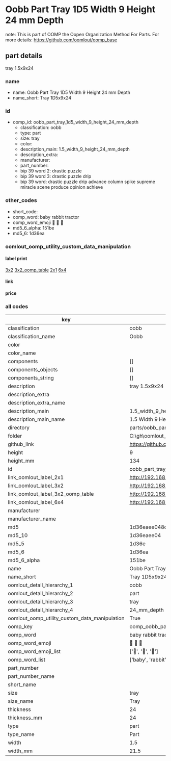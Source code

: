 # Oobb Part Tray 1D5 Width 9 Height 24 mm Depth  

note: This is part of OOMP the Oopen Organization Method For Parts. For more details: https://github.com/oomlout/oomp_base

##  part details
  



tray 1.5x9x24



### name
* name: Oobb Part Tray 1D5 Width 9 Height 24 mm Depth
* name_short: Tray 1D5x9x24 
### id
* oomp_id: oobb_part_tray_1d5_width_9_height_24_mm_depth
  * classification: oobb
  * type: part
  * size: tray
  * color: 
  * description_main: 1.5_width_9_height_24_mm_depth
  * description_extra: 
  * manufacturer: 
  * part_number: 
  * bip 39 word 2: drastic puzzle
  * bip 39 word 3: drastic puzzle drip
  * bip 39 word: drastic puzzle drip advance column spike supreme miracle scene produce opinion achieve

### other_codes
* short_code: 
* oomp_word: baby rabbit tractor
* oomp_word_emoji :baby: :rabbit: :tractor:
* md5_6_alpha: 151be
* md5_6: 1d36ea






### oomlout_oomp_utility_custom_data_manipulation
#### label print
[3x2](http://192.168.1.245:1112/?label=oomp%20151be)
[3x2_oomp_table](http://192.168.1.108:1112/?label=oomp%20151be)
[2x1](http://192.168.1.242:1112/?label=oomp%20151be)
[6x4](http://192.168.1.55:1112/?label=oomp%20151be)    

#### link

                              

#### price







### all codes 
| key | value |  
| --- | --- |  
| classification | oobb |  
| classification_name | Oobb |  
| color |  |  
| color_name |  |  
| components | [] |  
| components_objects | [] |  
| components_string | [] |  
| description | tray 1.5x9x24 |  
| description_extra |  |  
| description_extra_name |  |  
| description_main | 1.5_width_9_height_24_mm_depth |  
| description_main_name | 1.5 Width 9 Height 24 mm Depth |  
| directory | parts/oobb_part_tray_1d5_width_9_height_24_mm_depth |  
| folder | C:\gh\oomlout_oobb_version_4_generated_parts\parts\oobb_part_tray_1d5_width_9_height_24_mm_depth |  
| github_link | https://github.com/oomlout/oomlout_oomp_part_src/tree/main/parts/oobb_part_tray_1d5_width_9_height_24_mm_depth |  
| height | 9 |  
| height_mm | 134 |  
| id | oobb_part_tray_1d5_width_9_height_24_mm_depth |  
| link_oomlout_label_2x1 | http://192.168.1.242:1112/?label=oomp%20151be |  
| link_oomlout_label_3x2 | http://192.168.1.245:1112/?label=oomp%20151be |  
| link_oomlout_label_3x2_oomp_table | http://192.168.1.108:1112/?label=oomp%20151be |  
| link_oomlout_label_6x4 | http://192.168.1.55:1112/?label=oomp%20151be |  
| manufacturer |  |  
| manufacturer_name |  |  
| md5 | 1d36eaee048d7b3f4716e03e866bba12 |  
| md5_10 | 1d36eaee04 |  
| md5_5 | 1d36e |  
| md5_6 | 1d36ea |  
| md5_6_alpha | 151be |  
| name | Oobb Part Tray 1D5 Width 9 Height 24 mm Depth |  
| name_short | Tray 1D5x9x24  |  
| oomlout_detail_hierarchy_1 | oobb |  
| oomlout_detail_hierarchy_2 | part |  
| oomlout_detail_hierarchy_3 | tray |  
| oomlout_detail_hierarchy_4 | 24_mm_depth |  
| oomlout_oomp_utility_custom_data_manipulation | True |  
| oomp_key | oomp_oobb_part_tray_1d5_width_9_height_24_mm_depth |  
| oomp_word | baby rabbit tractor |  
| oomp_word_emoji | :baby: :rabbit: :tractor: |  
| oomp_word_emoji_list | [':baby:', ':rabbit:', ':tractor:'] |  
| oomp_word_list | ['baby', 'rabbit', 'tractor'] |  
| part_number |  |  
| part_number_name |  |  
| short_name |  |  
| size | tray |  
| size_name | Tray |  
| thickness | 24 |  
| thickness_mm | 24 |  
| type | part |  
| type_name | Part |  
| width | 1.5 |  
| width_mm | 21.5 |  
